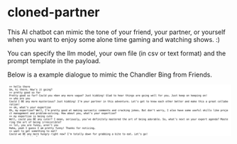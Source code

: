 # cloned-partner

This AI chatbot can mimic the tone of your friend, your partner, or yourself when you want to enjoy some alone time gaming and watching shows. :)

You can specify the llm model, your own file (in csv or text format) and the prompt template in the payload.

Below is a example dialogue to mimic the Chandler Bing from Friends.

![Alt text](example.png)



